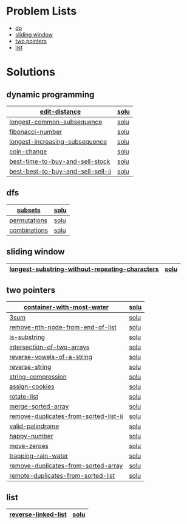 




# Problem Lists
* [dp](https://leetcode.cn/tag/dynamic-programming/problemset/)
* [sliding window](https://leetcode.cn/tag/sliding-window/problemset/)
* [two pointers](https://leetcode.cn/tag/two-pointers/problemset/)
* [list](https://leetcode.cn/tag/linked-list/problemset/)




# Solutions

## dynamic programming
| [edit-distance](https://leetcode.cn/problems/edit-distance/) | [solu](./src/dp/72.h)   |
| ------------------------------------------------------------ | ----------------------- |
| [longest-common-subsequence](https://leetcode.cn/problems/longest-common-subsequence/) | [solu](./src/dp/1143.h) |
| [fibonacci-number](https://leetcode.cn/problems/fibonacci-number/) | [solu](./src/dp/509.h)  |
| [longest-increasing-subsequence](https://leetcode.cn/problems/longest-increasing-subsequence/) | [solu](./src/dp/300.h)  |
| [coin-change](https://leetcode.cn/problems/coin-change/)     | [solu](./src/dp/322.h)  |
| [best-time-to-buy-and-sell-stock](https://leetcode.cn/problems/best-time-to-buy-and-sell-stock/) | [solu](./src/dp/121.h)  |
| [best-best-to-buy-and-sell-sell-ii](https://leetcode.cn/problems/best-time-to-buy-and-sell-stock-ii/) | [solu](./src/dp/122.h) |



## dfs
| [subsets](https://leetcode.cn/problems/subsets/)           | [solu](./src/dfs/78.h) |
| ---------------------------------------------------------- | ---------------------- |
| [permutations](https://leetcode.cn/problems/permutations/) | [solu](./src/dfs/46.h) |
| [combinations](https://leetcode.cn/problems/combinations/) | [solu](./src/dfs/77.h) |



## sliding window
| [longest-substring-without-repeating-characters](https://leetcode.cn/problems/longest-substring-without-repeating-characters/) | [solu](./src/sliding_window/3.h) |
| ------------------------------------------------------------ | -------------------------------- |



## two pointers
| [container-with-most-water](https://leetcode.cn/problems/container-with-most-water/description/) | [solu](./src/two_pointers/11.h) |
| ------------------------------------------------------------ | -------------------------------- |
| [3sum](https://leetcode.cn/problems/3sum/) | [solu](./src/two_pointers/15.h) |
| [remove-nth-node-from-end-of-list](https://leetcode.cn/problems/remove-nth-node-from-end-of-list/) | [solu](./src/two_pointers/19.h) |
| [is-substring](https://leetcode.cn/problems/is-subsequence/) | [solu](./src/two_pointers/392.h) |
| [intersection-of-two-arrays](https://leetcode.cn/problems/intersection-of-two-arrays/) | [solu](./src/two_pointers/349.h) |
| [reverse-vowels-of-a-string](https://leetcode.cn/problems/reverse-vowels-of-a-string/) | [solu](./src/two_pointers/345.h) |
| [reverse-string](https://leetcode.cn/problems/reverse-string/) | [solu](./src/two_pointers/344.h) |
| [string-compression](https://leetcode.cn/problems/string-compression/) | [solu](./src/two_pointers/443.h) |
| [assign-cookies](https://leetcode.cn/problems/assign-cookies/) | [solu](./src/two_pointers/455.h) |
| [rotate-list](https://leetcode.cn/problems/rotate-list/) | [solu](./src/two_pointers/61.h) |
| [merge-sorted-array](https://leetcode.cn/problems/merge-sorted-array/) | [solu](./src/two_pointers/88.h) |
| [remove-duplicates-from-sorted-list-ii](https://leetcode.cn/problems/remove-duplicates-from-sorted-list-ii/) | [solu](./src/two_pointers/82.h) |
| [valid-palindrome](https://leetcode.cn/problems/valid-palindrome/) | [solu](./src/two_pointers/125.h) |
| [happy-number](https://leetcode.cn/problems/happy-number/) | [solu](./src/two_pointers/202.h) |
| [move-zeroes](https://leetcode.cn/problems/move-zeroes/) | [solu](./src/two_pointers/283.h) |
| [trapping-rain-water](https://leetcode.cn/problems/trapping-rain-water/) | [solu](./src/two_pointers/42.h) |
| [remove-duplicates-from-sorted-array](https://leetcode.cn/problems/remove-duplicates-from-sorted-array/) | [solu](./src/two_pointers/26.h) |
| [remote-duplicates-from-sorted-list](https://leetcode.cn/problems/remove-duplicates-from-sorted-list/) | [solu](./src/two_pointers/83.h) |



## list

| [reverse-linked-list](https://leetcode.com/problems/reverse-linked-list/) | [solu](./src/list/206.h) |
| ------------------------------------------------------------ | ------------------------ |

